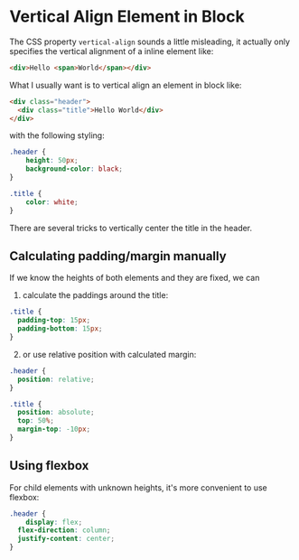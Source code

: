 # Vertical Align Element in Block

The CSS property `vertical-align` sounds a little misleading, it actually only specifies the vertical alignment of a inline element like:

```html
<div>Hello <span>World</span></div>
```

What I usually want is to vertical align an element in block like:

```html
<div class="header">
  <div class="title">Hello World</div>
</div>
```

with the following styling:

```css
.header {
	height: 50px;
	background-color: black;
}

.title {
	color: white;
}
```

There are several tricks to vertically center the title in the header.

## Calculating padding/margin manually

If we know the heights of both elements and they are fixed, we can

1. calculate the paddings around the title:

  ```css
  .title {
    padding-top: 15px;
    padding-bottom: 15px;
  }
  ```
2. or use relative position with calculated margin:

  ```css
  .header {
  	position: relative;
  }

  .title {
  	position: absolute;
    top: 50%;
    margin-top: -10px;
  }
  ```

## Using flexbox

For child elements with unknown heights, it's more convenient to use flexbox:

```css
.header {
	display: flex;
  flex-direction: column;
  justify-content: center;
}
```
